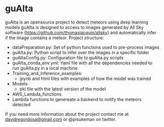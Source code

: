 # guAIta
guAIta is an opensource project to detect meteors using deep learning models
guAIta is designed to access to images generated by All Sky software (https://github.com/thomasjacquin/allsky) and automatically infer if the image contains a meteor.
Project structure:
- dataPreparation.py: Set of python functions used to pre-process images
- guAIta.py: Python script to infer over the images in a specific folder
- guAItaConfig.py: Configuration file to guAIta.py scripts
- guAIta_conda_env.yml: Yaml file with all the dependencies needed to run guAIta.py in a local machine
- Training_and_Inference_examples:
  -  jpynb and html files with examples of how the model was trained
- Models:
  -  pkl file with the latest version of the model
-  AWS_Lambda_functions
  -  Lambda functions to genereate a backend to notify the meteors detected  
  
If you need more information about the project contact me at davidregordosa@gmail.com or @pisukeman on twitter.

